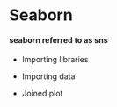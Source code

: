 # Seaborn


#### seaborn referred to as sns

- Importing libraries

- Importing data

- Joined plot
